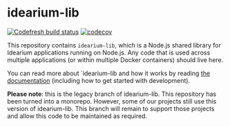 # idearium-lib

[![Codefresh build status](https://g.codefresh.io/api/badges/build?repoOwner=idearium&repoName=idearium-lib&branch=master&pipelineName=idearium-lib&accountName=smebberson&type=cf-1)](https://g.codefresh.io/repositories/idearium/idearium-lib/builds?filter=trigger:build;branch:master;service:58d45bc80d3ba3010087a0a8~idearium-lib)
[![codecov](https://codecov.io/gh/idearium/idearium-lib/branch/master/graph/badge.svg)](https://codecov.io/gh/idearium/idearium-lib)

This repository contains `idearium-lib`, which is a Node.js shared library for Idearium applications running on Node.js. Any code that is used across multiple applications (or within multiple Docker containers) should live here.

You can read more about `idearium-lib and how it works by reading [the documentation](./docs) (including how to get started with development).

**Please note**: this is the legacy branch of idearium-lib. This repository has been turned into a monorepo. However, some of our projects still use this version of idearium-lib. This branch will remain to support those projects and allow this code to be maintained as required.
